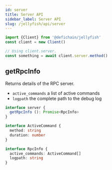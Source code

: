 ```yaml
---
id: server
title: Server API
sidebar_label: Server API
slug: /jellyfish/api/server
---
```


```js
import {Client} from '@defichain/jellyfish'
const client = new Client()

// Using client.server.
const something = await client.server.method()
```


## getRpcInfo

Returns details of the RPC server.
- `active_commands` a list of active commands
- `logpath` the complete path to the debug log

```ts title="client.server.getRpcInfo()"
interface server {
  getRpcInfo (): Promise<RpcInfo>
}

interface ActiveCommand {
  method: string
  duration: number
}

interface RpcInfo {
  active_commands: ActiveCommand[]
  logpath: string
}
```
